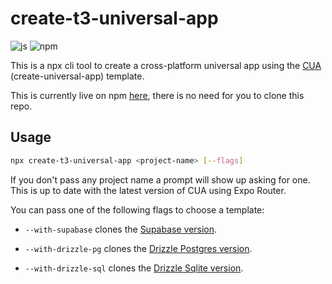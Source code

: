 # create-t3-universal-app

![js](https://img.shields.io/badge/JavaScript-F7DF1E?style=flat-square&logo=javascript&logoColor=black)
![npm](https://img.shields.io/npm/dw/create-t3-universal-app?color=red&label=npm&labelColor=black&logo=npm&logoColor=red&style=flat-square)

This is a npx cli tool to create a cross-platform universal app using the [CUA](
<https://github.com/chen-rn/CUA>) (create-universal-app) template.

This is currently live on npm [here](<https://www.npmjs.com/package/create-t3-universal-app>), there is no need for you to clone this repo.

## Usage

```bash
npx create-t3-universal-app <project-name> [--flags]
```

If you don't pass any project name a prompt will show up asking for one. This is up to date with the latest version of CUA using Expo Router.

You can pass one of the following flags to choose a template:

- `--with-supabase` clones the [Supabase version](<https://github.com/chen-rn/CUA/tree/supabase>).

- `--with-drizzle-pg` clones the [Drizzle Postgres version](<https://github.com/chen-rn/CUA/tree/drizzle-pg>).

- `--with-drizzle-sql` clones the [Drizzle Sqlite version](<https://github.com/chen-rn/CUA/tree/drizzle-sql>).
